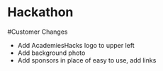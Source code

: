 # Hackathon

\#Customer Changes

-   Add AcademiesHacks logo to upper left
-   Add background photo
-   Add sponsors in place of easy to use, add links

